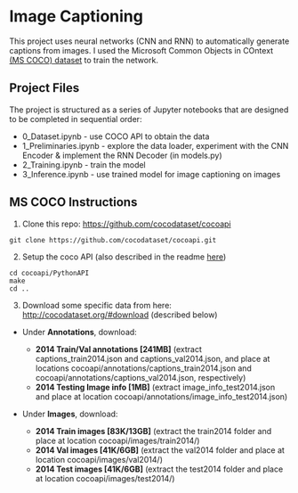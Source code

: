 # Image Captioning

This project uses neural networks (CNN and RNN) to automatically generate captions from images. I used the Microsoft Common Objects in COntext [(MS COCO) dataset](http://cocodataset.org/#home) to train the network.

## Project Files
The project is structured as a series of Jupyter notebooks that are designed to be completed in sequential order:

* 0_Dataset.ipynb - use COCO API to obtain the data
* 1_Preliminaries.ipynb - explore the data loader, experiment with the CNN Encoder & implement the RNN Decoder (in models.py)
* 2_Training.ipynb - train the model
* 3_Inference.ipynb - use trained model for image captioning on images

## MS COCO Instructions  
1. Clone this repo: https://github.com/cocodataset/cocoapi  
```
git clone https://github.com/cocodataset/cocoapi.git  
```

2. Setup the coco API (also described in the readme [here](https://github.com/cocodataset/cocoapi)) 
```
cd cocoapi/PythonAPI  
make  
cd ..
```

3. Download some specific data from here: http://cocodataset.org/#download (described below)

* Under **Annotations**, download:
  * **2014 Train/Val annotations [241MB]** (extract captions_train2014.json and captions_val2014.json, and place at locations cocoapi/annotations/captions_train2014.json and cocoapi/annotations/captions_val2014.json, respectively)  
  * **2014 Testing Image info [1MB]** (extract image_info_test2014.json and place at location cocoapi/annotations/image_info_test2014.json)

* Under **Images**, download:
  * **2014 Train images [83K/13GB]** (extract the train2014 folder and place at location cocoapi/images/train2014/)
  * **2014 Val images [41K/6GB]** (extract the val2014 folder and place at location cocoapi/images/val2014/)
  * **2014 Test images [41K/6GB]** (extract the test2014 folder and place at location cocoapi/images/test2014/)

